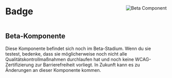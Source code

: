 <div style="display: inline-flex; align-items: center; justify-content: space-between; width: 100%;">
    <h1>Badge</h1>
    <img src="assets/beta.png" alt="Beta Component" />
</div>

## Beta-Komponente

Diese Komponente befindet sich noch im Beta-Stadium. Wenn du sie testest, bedenke, dass sie möglicherweise noch nicht alle Qualitätskontrollmaßnahmen durchlaufen hat und noch keine WCAG-Zertifizierung zur Barrierefreiheit vorliegt. In Zukunft kann es zu Änderungen an dieser Komponente kommen.
